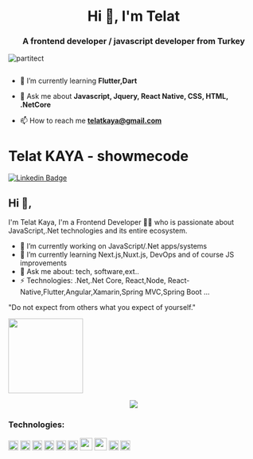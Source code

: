 <h1 align="center">Hi 👋, I'm Telat</h1>
<h3 align="center">A frontend developer / javascript developer from Turkey</h3>

<p align="left"> <img src="https://komarev.com/ghpvc/?username=partitect&label=Profile%20views&color=0e75b6&style=flat" alt="partitect" /> </p>

<p align="left"> <a href="https://twitter.com/" target="blank"><img src="https://img.shields.io/twitter/follow/?logo=twitter&style=for-the-badge" alt="" /></a> </p>

- 🌱 I’m currently learning **Flutter,Dart**

- 💬 Ask me about **Javascript, Jquery, React Native, CSS, HTML, .NetCore**

- 📫 How to reach me **telatkaya@gmail.com**


# Telat KAYA - showmecode

[![Linkedin Badge](https://img.shields.io/badge/-telatkaya-blue?style=flat-square&logo=Linkedin&logoColor=white&link=https://www.linkedin.com/in/telat-kaya/)](https://www.linkedin.com/in/telatkaya/)


## Hi 👋, 
I'm Telat Kaya, I'm a Frontend Developer 👨‍💻 who is passionate about JavaScript,.Net technologies and its entire ecosystem. 

- 🔭 I’m currently working on JavaScript/.Net  apps/systems
- 🌱 I’m currently learning Next.js,Nuxt.js, DevOps and of course JS improvements
- 💬 Ask me about: tech, software,ext..
-  ⚡ Technologies: .Net,.Net Core, React,Node, React-Native,Flutter,Angular,Xamarin,Spring MVC,Spring Boot ... 

"Do not expect from others what you expect of yourself." 

<p align="justify">
  <a href="https://telatkaya.netlify.app/">
    <img
      height="150"
      src="https://github-readme-stats.vercel.app/api?username=partitect&count_private=true&show_icons=true&custom_title=Github%20Status&show=issues&theme=tokyonight"
    />
  </a>
</p>
<div  align="center"> <img src="https://github.com/partitect/partitect/blob/output/github-contribution-grid-snake.gif" /></div>
 
### Technologies:
<code><img height="20" src="https://user-images.githubusercontent.com/27923376/114383049-c441a180-9b95-11eb-97ca-fe007eb03fd3.png"></code>
<code><img height="20" src="https://user-images.githubusercontent.com/27923376/114383803-a0cb2680-9b96-11eb-989b-acb3ae0b2f62.png"></code>
<code><img height="20" src="https://user-images.githubusercontent.com/27923376/114383612-68c3e380-9b96-11eb-9865-faf3e4084fcc.png"></code>
<code><img height="20" src="https://user-images.githubusercontent.com/27923376/114383605-6792b680-9b96-11eb-9289-994303dd28ae.png"></code>
<code><img height="20" src="https://user-images.githubusercontent.com/27923376/114383422-31553700-9b96-11eb-87b5-aeede4c58590.png"></code>
<code><img height="20" src="https://user-images.githubusercontent.com/27923376/114383598-66618980-9b96-11eb-8a11-53a2a1fe0e36.png"></code> 
<code><img height="25" src="https://user-images.githubusercontent.com/27923376/114383591-63ff2f80-9b96-11eb-8096-324818a6ca3c.png"></code> 
<code><img height="25" src="https://user-images.githubusercontent.com/27923376/114383534-52b62300-9b96-11eb-915e-6248657c704e.png"></code>
<code><img height="20" src="https://user-images.githubusercontent.com/27923376/114383871-b2143300-9b96-11eb-8474-128d73232282.png"></code>
<code><img height="20" src="https://user-images.githubusercontent.com/27923376/114383382-25697500-9b96-11eb-9b90-f50c2cc54302.png"></code>
